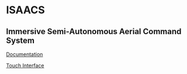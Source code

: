 # ISAACS
## Immersive Semi-Autonomous Aerial Command System

[Documentation](https://docs.google.com/document/d/1SNp_7TKreH0aQJi-O4z-tOPAddoI61xs9drVxUI1xbE/edit?usp=sharing)

[Touch Interface](https://github.com/tcheng96/2d-drone-interface)
